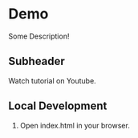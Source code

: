 # Demo 

Some Description!

## Subheader


Watch tutorial on Youtube.

## Local Development

1. Open index.html in your browser. 